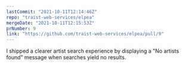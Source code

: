 ```yaml
---
lastCommit: "2021-10-11T12:14:46Z"
repo: "traist-web-services/elpea"
mergeDate: "2021-10-11T12:15:53Z"
prNumber: 9
link: "https://github.com/traist-web-services/elpea/pull/9"
---
```


I shipped a clearer artist search experience by displaying a "No artists found" message when searches yield no results.